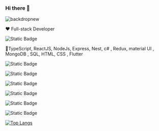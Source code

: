 ### Hi there 👋
![backdropnew](https://github.com/Skipper-kenya/Skipper-kenya/assets/108946752/56da7633-1210-4424-9fc1-6c0174602031)

❤️ Full-stack Developer

![Static Badge](https://img.shields.io/badge/my-Tech-green)

🔭TypeScript, ReactJS, NodeJs, Express, Nest, c# , Redux, material UI , MongoDB , SQL, HTML, CSS , Flutter

![Static Badge](https://img.shields.io/badge/Frontend-TypeScript%20%7C%20ReactJs%20%7C%20HTML5%20%7C%20CSS-yellow)

![Static Badge](https://img.shields.io/badge/Backend-NodeJs%20%7C%20Asp.net-yellow)

![Static Badge](https://img.shields.io/badge/StateManagement-Redux%20%7C%20contextApi-yellow)

![Static Badge](https://img.shields.io/badge/database-MongoDB%20%7C%20MySQL-yellow)

![Static Badge](https://img.shields.io/badge/MaterialUI-Antd-yellow)

![Static Badge](https://img.shields.io/badge/MobileDevelopment-Flutter-yellow)

[![Top Langs](https://github-readme-stats.vercel.app/api/top-langs/?username=Skipper-kenya)](https://github.com/Skipper-kenya/github-readme-stats)

